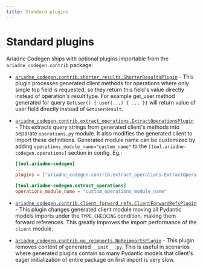 ```yaml
---
title: Standard plugins
---
```


# Standard plugins

Ariadne Codegen ships with optional plugins importable from the `ariadne_codegen.contrib` package:

- [`ariadne_codegen.contrib.shorter_results.ShorterResultsPlugin`](ariadne_codegen/contrib/shorter_results.py) - This plugin processes generated client methods for operations where only single top field is requested, so they return this field's value directly instead of operation's result type. For example get_user method generated for query `GetUser() { user(...) { ... }}` will return value of user field directly instead of `GetUserResult`.

- [`ariadne_codegen.contrib.extract_operations.ExtractOperationsPlugin`](ariadne_codegen/contrib/extract_operations.py) - This extracts query strings from generated client's methods into separate `operations.py` module. It also modifies the generated client to import these definitions. Generated module name can be customized by adding `operations_module_name="custom_name"` to the `[tool.ariadne-codegen.operations]` section in config. Eg.:

  ```toml
  [tool.ariadne-codegen]
  ...
  plugins = ["ariadne_codegen.contrib.extract_operations.ExtractOperationsPlugin"]

  [tool.ariadne-codegen.extract_operations]
  operations_module_name = "custom_operations_module_name"
  ```

- [`ariadne_codegen.contrib.client_forward_refs.ClientForwardRefsPlugin`](ariadne_codegen/contrib/client_forward_refs.py) - This plugin changes generated client module moving all Pydantic models imports under the `TYPE_CHECKING` condition, making them forward references. This greatly improves the import performance of the `client` module.

- [`ariadne_codegen.contrib.no_reimports.NoReimportsPlugin`](ariadne_codegen/contrib/no_reimports.py) - This plugin removes content of generated `__init__.py`. This is useful in scenarios where generated plugins contain so many Pydantic models that client's eager initialization of entire package on first import is very slow.
